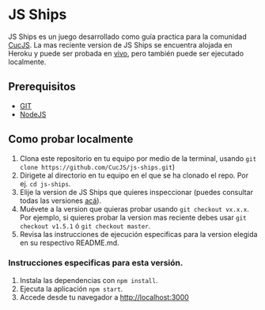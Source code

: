 # JS Ships

JS Ships es un juego desarrollado como guía practica para la comunidad [CucJS](https://www.facebook.com/cucutajs/). La mas reciente version de JS Ships se encuentra alojada en Heroku y puede ser probada en [vivo](https://shipsjs.herokuapp.com/), pero también puede ser ejecutado localmente.

## Prerequisitos
 - [GIT](https://git-scm.com/)
 - [NodeJS](https://nodejs.org/es/download/)
## Como probar localmente
1. Clona este repositorio en tu equipo por medio de la terminal, usando `git clone https://github.com/CucJS/js-ships.git`)
2. Dirigete al directorio en tu equipo en el que se ha clonado el repo. Por ej. `cd js-ships`.
3. Elije la version de JS Ships que quieres inspeccionar (puedes consultar todas las versiones [acá](https://github.com/CucJS/js-ships/releases)).
4. Muévete a la version que quieras probar usando `git checkout vx.x.x`. Por ejemplo, si quieres probar la version mas reciente debes usar `git checkout v1.5.1` ó `git checkout master`.
5. Revisa las instrucciones de ejecución especificas para la version elegida en su respectivo README.md.

### Instrucciones especificas para esta versión. 
1. Instala las dependencias con `npm install`.
2. Ejecuta la aplicación `npm start`.
3. Accede desde tu navegador a [http://localhost:3000](http://localhost:3000)